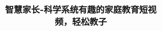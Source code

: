 ---
description: 教育题材中这个算用心的。
layout: post
results:
- primaryGenreName: Education
  version: '1.1.0'
  formattedPrice: 免费
  genreIds:
  - '6017'
  artworkUrl60: http://is5.mzstatic.com/image/thumb/Purple111/v4/e2/f6/bf/e2f6bf05-fcb5-b700-1495-ecad2b7001e6/source/60x60bb.jpg
  userRatingCountForCurrentVersion: 11
  minimumOsVersion: '8.0'
  appletvScreenshotUrls: &a []
  sellerName: Suzhou Wisdom Parents Education Technology Co., Ltd.
  supportedDevices:
  - iPad2Wifi-iPad2Wifi
  - iPad23G-iPad23G
  - iPhone4S-iPhone4S
  - iPadThirdGen-iPadThirdGen
  - iPadThirdGen4G-iPadThirdGen4G
  - iPhone5-iPhone5
  - iPodTouchFifthGen-iPodTouchFifthGen
  - iPadFourthGen-iPadFourthGen
  - iPadFourthGen4G-iPadFourthGen4G
  - iPadMini-iPadMini
  - iPadMini4G-iPadMini4G
  - iPhone5c-iPhone5c
  - iPhone5s-iPhone5s
  - iPadAir-iPadAir
  - iPadAirCellular-iPadAirCellular
  - iPadMiniRetina-iPadMiniRetina
  - iPadMiniRetinaCellular-iPadMiniRetinaCellular
  - iPhone6-iPhone6
  - iPhone6Plus-iPhone6Plus
  - iPadAir2-iPadAir2
  - iPadAir2Cellular-iPadAir2Cellular
  - iPadMini3-iPadMini3
  - iPadMini3Cellular-iPadMini3Cellular
  - iPodTouchSixthGen-iPodTouchSixthGen
  - iPhone6s-iPhone6s
  - iPhone6sPlus-iPhone6sPlus
  - iPadMini4-iPadMini4
  - iPadMini4Cellular-iPadMini4Cellular
  - iPadPro-iPadPro
  - iPadProCellular-iPadProCellular
  - iPadPro97-iPadPro97
  - iPadPro97Cellular-iPadPro97Cellular
  - iPhoneSE-iPhoneSE
  - iPhone7-iPhone7
  - iPhone7Plus-iPhone7Plus
  - iPad611-iPad611
  - iPad612-iPad612
  genres:
  - 教育
  currentVersionReleaseDate: '2017-02-19T21:06:27Z'
  trackName: 智慧家长-科学系统有趣的家庭教育短视频，轻松教子
  isVppDeviceBasedLicensingEnabled: true
  description: "科学系统有趣的家庭教育短视频，每天5分钟，轻松培养优秀下一代！\n    智慧家长，科学系统有趣的家庭教育在线学习平台，为0-18岁孩子的家长提供符合现代家庭教育规律的微视频课程体系，传播科学家教理念，让家庭教育更系统、更科学、更专业。\n\n
    \   智慧家长三大核心功能：\n    1.课程：按年级分类，科学又系统，有用又有趣，内容接地气，育儿有底气。\n    2.家长圈：发帖分享答疑，实现全方位的家教经验交流，互帮互助，共同进步。\n
    \   3.直播：我们邀请家庭教育界大咖、优秀老师和家长，举办各类专家讲座、好家长家庭教育经验分享等直播活动，以网络直播的方式轻松实现随时随地自由学习。\n\n
    \   适用人群：建议所有家长加入学习\n\n    我们的宗旨：“智慧家长，为爱而学，让爱有方。”家长不学习，孩子难进步。智慧家长将与诸位家长共同修炼，科学教子，为孩子成长保驾护航！我们期待与您的交流。"
  price: 0
  trackId: 1173369110
  releaseDate: '2017-01-25T02:10:55Z'
  advisories:
  - 偶尔/轻度医药/医疗信息
  - 偶尔/轻微的烟酒或毒品使用或相关内容
  screenshotUrls:
  - http://a4.mzstatic.com/us/r30/Purple122/v4/f9/e6/72/f9e67213-25d4-4f26-79d6-a753a2036ba8/screen696x696.jpeg
  - http://a1.mzstatic.com/us/r30/Purple122/v4/49/97/ae/4997ae5e-f982-d07a-d356-3df2a9feff71/screen696x696.jpeg
  - http://a1.mzstatic.com/us/r30/Purple122/v4/07/05/71/070571f1-cbe2-1859-6c90-d33679684fd6/screen696x696.jpeg
  artistViewUrl: https://itunes.apple.com/cn/developer/suzhou-wisdom-parents-education-technology-co-ltd/id1014893682?uo=4
  primaryGenreId: 6017
  userRatingCount: 13
  averageUserRatingForCurrentVersion: 5
  kind: software
  fileSizeBytes: '67554304'
  bundleId: com.wisdomparents.ParentsMooc
  trackContentRating: 12+
  releaseNotes: '1、新上架幼儿、高中课程，课程更丰富

    2、Logo及UI界面重配色

    3、直播观看体验优化

    4、家长圈发帖优化，发帖交流更方便

    5、APP异常提示配图，生动趣味'
  trackCensoredName: 智慧家长-科学系统有趣的家庭教育短视频，轻松教子
  contentAdvisoryRating: 12+
  isGameCenterEnabled: false
  artistName: Suzhou Wisdom Parents Education Technology Co., Ltd.
  languageCodesISO2A:
  - EN
  - ZH
  averageUserRating: 5
  features: *a
  wrapperType: software
  artworkUrl512: http://is5.mzstatic.com/image/thumb/Purple111/v4/e2/f6/bf/e2f6bf05-fcb5-b700-1495-ecad2b7001e6/source/512x512bb.jpg
  artworkUrl100: http://is5.mzstatic.com/image/thumb/Purple111/v4/e2/f6/bf/e2f6bf05-fcb5-b700-1495-ecad2b7001e6/source/100x100bb.jpg
  trackViewUrl: https://geo.itunes.apple.com/cn/app/%E6%99%BA%E6%85%A7%E5%AE%B6%E9%95%BF-%E7%A7%91%E5%AD%A6%E7%B3%BB%E7%BB%9F%E6%9C%89%E8%B6%A3%E7%9A%84%E5%AE%B6%E5%BA%AD%E6%95%99%E8%82%B2%E7%9F%AD%E8%A7%86%E9%A2%91-%E8%BD%BB%E6%9D%BE%E6%95%99%E5%AD%90/id1173369110?mt=8&uo=4
  artistId: 1014893682
  currency: CNY
  ipadScreenshotUrls: *a
category: 教育
tags: tag1
resultCount: 1
title: 智慧家长-科学系统有趣的家庭教育短视频，轻松教子

---